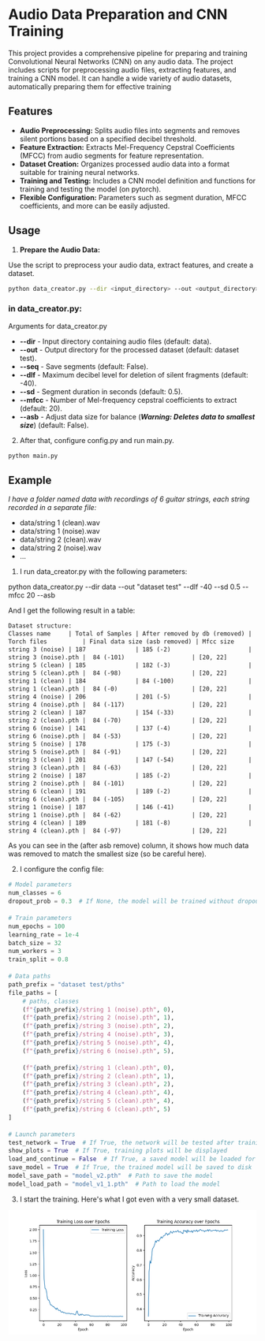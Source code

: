 # Audio Data Preparation and CNN Training

This project provides a comprehensive pipeline for preparing and training Convolutional Neural Networks (CNN) on any audio data. The project includes scripts for preprocessing audio files, extracting features, and training a CNN model. It can handle a wide variety of audio datasets, automatically preparing them for effective training

## Features
- **Audio Preprocessing:** Splits audio files into segments and removes silent portions based on a specified decibel threshold.
- **Feature Extraction:** Extracts Mel-Frequency Cepstral Coefficients (MFCC) from audio segments for feature representation.
- **Dataset Creation:** Organizes processed audio data into a format suitable for training neural networks.
- **Training and Testing:** Includes a CNN model definition and functions for training and testing the model (on pytorch).
- **Flexible Configuration:** Parameters such as segment duration, MFCC coefficients, and more can be easily adjusted.

## Usage
1. **Prepare the Audio Data:**

Use the script to preprocess your audio data, extract features, and create a dataset.

```bash
python data_creator.py --dir <input_directory> --out <output_directory> --dlf <decibel_level> --sd <segment_duration> --mfcc <mfcc_coefficients> --asb
```

### in data_creator.py:

Arguments for data_creator.py
- **--dir** - Input directory containing audio files (default: data).
- **--out** - Output directory for the processed dataset (default: dataset test).
- **--seq** - Save segments  (default: False).
- **--dlf** - Maximum decibel level for deletion of silent fragments (default: -40).
- **--sd** - Segment duration in seconds (default: 0.5).
- **--mfcc** - Number of Mel-frequency cepstral coefficients to extract (default: 20).
- **--asb** - Adjust data size for balance (**_Warning: Deletes data to smallest size_**) (default: False).

2. After that, configure config.py and run main.py.

```bash
python main.py
```

## Example

_I have a folder named data with recordings of 6 guitar strings, each string recorded in a separate file:_

- data/string 1 (clean).wav
- data/string 1 (noise).wav
- data/string 2 (clean).wav
- data/string 2 (noise).wav
- ...

1. I run data_creator.py with the following parameters:

python data_creator.py --dir data --out "dataset test" --dlf -40 --sd 0.5 --mfcc 20 --asb

And I get the following result in a table:

```
Dataset structure:
Classes name     | Total of Samples | After removed by db (removed) | Torch files          | Final data size (asb removed) | Mfcc size
string 3 (noise) | 187              | 185 (-2)                      | string 3 (noise).pth |  84 (-101)                   | [20, 22] 
string 5 (clean) | 185              | 182 (-3)                      | string 5 (clean).pth |  84 (-98)                    | [20, 22] 
string 1 (clean) | 184              | 84 (-100)                     | string 1 (clean).pth |  84 (-0)                     | [20, 22] 
string 4 (noise) | 206              | 201 (-5)                      | string 4 (noise).pth |  84 (-117)                   | [20, 22] 
string 2 (clean) | 187              | 154 (-33)                     | string 2 (clean).pth |  84 (-70)                    | [20, 22] 
string 6 (noise) | 141              | 137 (-4)                      | string 6 (noise).pth |  84 (-53)                    | [20, 22] 
string 5 (noise) | 178              | 175 (-3)                      | string 5 (noise).pth |  84 (-91)                    | [20, 22] 
string 3 (clean) | 201              | 147 (-54)                     | string 3 (clean).pth |  84 (-63)                    | [20, 22] 
string 2 (noise) | 187              | 185 (-2)                      | string 2 (noise).pth |  84 (-101)                   | [20, 22] 
string 6 (clean) | 191              | 189 (-2)                      | string 6 (clean).pth |  84 (-105)                   | [20, 22] 
string 1 (noise) | 187              | 146 (-41)                     | string 1 (noise).pth |  84 (-62)                    | [20, 22] 
string 4 (clean) | 189              | 181 (-8)                      | string 4 (clean).pth |  84 (-97)                    | [20, 22] 

```

As you can see in the (after asb remove) column, it shows how much data was removed to match the smallest size (so be careful here).

2. I configure the config file:

```python
# Model parameters
num_classes = 6
dropout_prob = 0.3  # If None, the model will be trained without dropout

# Train parameters
num_epochs = 100
learning_rate = 1e-4
batch_size = 32
num_workers = 3
train_split = 0.8

# Data paths
path_prefix = "dataset test/pths"
file_paths = [
    # paths, classes
    (f"{path_prefix}/string 1 (noise).pth", 0),
    (f"{path_prefix}/string 2 (noise).pth", 1),
    (f"{path_prefix}/string 3 (noise).pth", 2),
    (f"{path_prefix}/string 4 (noise).pth", 3),
    (f"{path_prefix}/string 5 (noise).pth", 4),
    (f"{path_prefix}/string 6 (noise).pth", 5),

    (f"{path_prefix}/string 1 (clean).pth", 0),
    (f"{path_prefix}/string 2 (clean).pth", 1),
    (f"{path_prefix}/string 3 (clean).pth", 2),
    (f"{path_prefix}/string 4 (clean).pth", 4),
    (f"{path_prefix}/string 5 (clean).pth", 4),
    (f"{path_prefix}/string 6 (clean).pth", 5)
]

# Launch parameters
test_network = True  # If True, the network will be tested after training
show_plots = True  # If True, training plots will be displayed
load_and_continue = False  # If True, a saved model will be loaded for continued training
save_model = True  # If True, the trained model will be saved to disk
model_save_path = "model_v2.pth"  # Path to save the model
model_load_path = "model_v1_1.pth"  # Path to load the model

```

3. I start the training.
Here's what I got even with a very small dataset.

![model 1_1v.png](model_1_1v.png)


